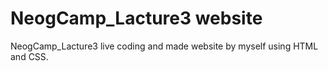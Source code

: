 # NeogCamp_Lacture3 website
 NeogCamp_Lacture3 live coding and made website by myself using HTML and CSS.
